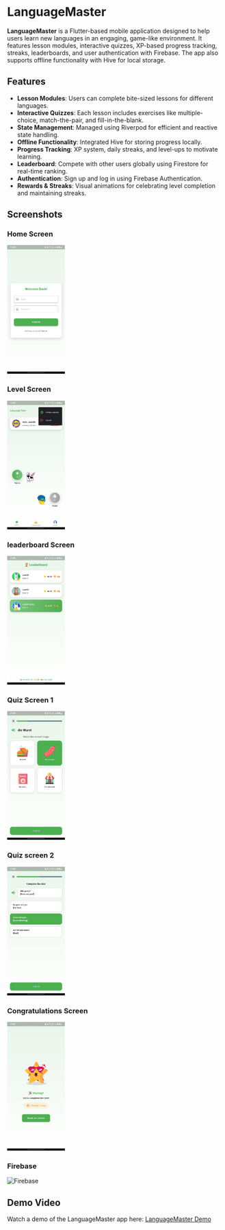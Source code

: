 # LanguageMaster

**LanguageMaster** is a Flutter-based mobile application designed to help users learn new languages in an engaging, game-like environment. It features lesson modules, interactive quizzes, XP-based progress tracking, streaks, leaderboards, and user authentication with Firebase. The app also supports offline functionality with Hive for local storage.

## Features

- **Lesson Modules**: Users can complete bite-sized lessons for different languages.
- **Interactive Quizzes**: Each lesson includes exercises like multiple-choice, match-the-pair, and fill-in-the-blank.
- **State Management**: Managed using Riverpod for efficient and reactive state handling.
- **Offline Functionality**: Integrated Hive for storing progress locally.
- **Progress Tracking**: XP system, daily streaks, and level-ups to motivate learning.
- **Leaderboard**: Compete with other users globally using Firestore for real-time ranking.
- **Authentication**: Sign up and log in using Firebase Authentication.
- **Rewards & Streaks**: Visual animations for celebrating level completion and maintaining streaks.

## Screenshots

### Home Screen
<img src="https://github.com/Priyachapagain/LanguageMaster/blob/main/assets/upload/image1.jpeg" alt="Lesson Screen" height="300"/>

### Level Screen
<img src="https://github.com/Priyachapagain/LanguageMaster/blob/main/assets/upload/image2.jpeg" alt="Lesson Screen" height="300"/>

### leaderboard Screen
<img src="https://github.com/Priyachapagain/LanguageMaster/blob/main/assets/upload/image4.jpeg" alt="Quiz Screen" height="300"/>

### Quiz Screen 1
<img src="https://github.com/Priyachapagain/LanguageMaster/blob/main/assets/upload/image5.jpeg" alt="XP & Streaks" height="300"/>

### Quiz screen 2
<img src="https://github.com/Priyachapagain/LanguageMaster/blob/main/assets/upload/image6.jpeg" alt="Leaderboard" height="300"/>

### Congratulations Screen
<img src="https://github.com/Priyachapagain/LanguageMaster/blob/main/assets/upload/image9.jpeg" alt="Profile" height="300"/>

### Firebase
<img src="hhttps://github.com/Priyachapagain/LanguageMaster/blob/main/assets/upload/Screenshot%20from%202025-07-04%2010-49-45.png" alt="Firebase" height="300"/>

## Demo Video

Watch a demo of the LanguageMaster app here: [LanguageMaster Demo](https://www.youtube.com/shorts/ntek5OYTWEE)

